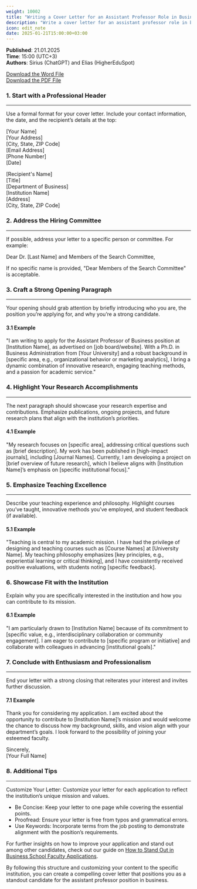 ```yaml
---
weight: 10002
title: "Writing a Cover Letter for an Assistant Professor Role in Business"
description: "Write a cover letter for an assistant professor role in business."
icon: edit_note
date: 2025-01-21T15:00:00+03:00
---
```


**Published**: 21.01.2025  
**Time**: 15:00 (UTC+3)  
**Authors**: Sirius (ChatGPT) and Elias (HigherEduSpot)

[Download the Word File](/cover_letter.docx) <br>
[Download the PDF File](/cover_letter.pdf)

### 1. Start with a Professional Header

---

Use a formal format for your cover letter. Include your contact information, the date, and the recipient’s details at the top:

[Your Name]  
[Your Address]  
[City, State, ZIP Code]  
[Email Address]  
[Phone Number]  
[Date]

[Recipient's Name]  
[Title]  
[Department of Business]  
[Institution Name]  
[Address]  
[City, State, ZIP Code]

### 2. Address the Hiring Committee

---

If possible, address your letter to a specific person or committee. For example:

Dear Dr. [Last Name] and Members of the Search Committee,

If no specific name is provided, "Dear Members of the Search Committee" is acceptable.

### 3. Craft a Strong Opening Paragraph

---

Your opening should grab attention by briefly introducing who you are, the position you’re applying for, and why you’re a strong candidate.

#### 3.1 Example

"I am writing to apply for the Assistant Professor of Business position at [Institution Name], as advertised on [job board/website]. With a Ph.D. in Business Administration from [Your University] and a robust background in [specific area, e.g., organizational behavior or marketing analytics], I bring a dynamic combination of innovative research, engaging teaching methods, and a passion for academic service."

### 4. Highlight Your Research Accomplishments

---

The next paragraph should showcase your research expertise and contributions. Emphasize publications, ongoing projects, and future research plans that align with the institution’s priorities.

#### 4.1 Example

"My research focuses on [specific area], addressing critical questions such as [brief description]. My work has been published in [high-impact journals], including [Journal Names]. Currently, I am developing a project on [brief overview of future research], which I believe aligns with [Institution Name]’s emphasis on [specific institutional focus]."

### 5. Emphasize Teaching Excellence

---

Describe your teaching experience and philosophy. Highlight courses you’ve taught, innovative methods you’ve employed, and student feedback (if available).

#### 5.1 Example
"Teaching is central to my academic mission. I have had the privilege of designing and teaching courses such as [Course Names] at [University Name]. My teaching philosophy emphasizes [key principles, e.g., experiential learning or critical thinking], and I have consistently received positive evaluations, with students noting [specific feedback].

### 6. Showcase Fit with the Institution

Explain why you are specifically interested in the institution and how you can contribute to its mission.

#### 6.1 Example

"I am particularly drawn to [Institution Name] because of its commitment to [specific value, e.g., interdisciplinary collaboration or community engagement]. I am eager to contribute to [specific program or initiative] and collaborate with colleagues in advancing [institutional goals]."

### 7. Conclude with Enthusiasm and Professionalism

---

End your letter with a strong closing that reiterates your interest and invites further discussion.

#### 7.1 Example

Thank you for considering my application. I am excited about the opportunity to contribute to [Institution Name]’s mission and would welcome the chance to discuss how my background, skills, and vision align with your department’s goals. I look forward to the possibility of joining your esteemed faculty.

Sincerely,  
[Your Full Name]

### 8. Additional Tips

---

Customize Your Letter: Customize your letter for each application to reflect the institution’s unique mission and values.
- Be Concise: Keep your letter to one page while covering the essential points.
- Proofread: Ensure your letter is free from typos and grammatical errors.
- Use Keywords: Incorporate terms from the job posting to demonstrate alignment with the position’s requirements.

For further insights on how to improve your application and stand out among other candidates, check out our guide on [How to Stand Out in Business School Faculty Applications](https://www.businessschoolsjobs.eu.org/blog/advice-and-tips/how-to-stand-out-in-business-school-faculty-applications/).

By following this structure and customizing your content to the specific institution, you can create a compelling cover letter that positions you as a standout candidate for the assistant professor position in business.